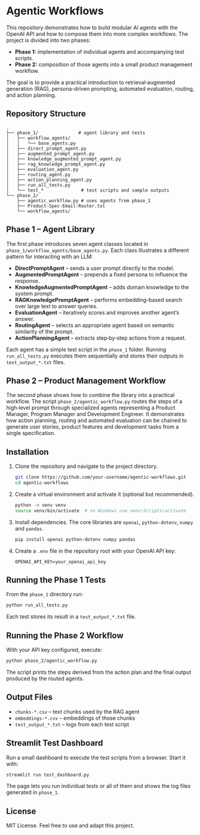 # Agentic Workflows

This repository demonstrates how to build modular AI agents with the OpenAI API and how to compose them into more complex workflows. The project is divided into two phases:

- **Phase&nbsp;1:** implementation of individual agents and accompanying test scripts.
- **Phase&nbsp;2:** composition of those agents into a small product management workflow.

The goal is to provide a practical introduction to retrieval‑augmented generation (RAG), persona-driven prompting, automated evaluation, routing, and action planning.

## Repository Structure

```
.
├── phase_1/               # agent library and tests
│   ├── workflow_agents/
│   │   └── base_agents.py
│   ├── direct_prompt_agent.py
│   ├── augmented_prompt_agent.py
│   ├── knowledge_augmented_prompt_agent.py
│   ├── rag_knowledge_prompt_agent.py
│   ├── evaluation_agent.py
│   ├── routing_agent.py
│   ├── action_planning_agent.py
│   ├── run_all_tests.py
│   └── test_*              # test scripts and sample outputs
└── phase_2/
    ├── agentic_workflow.py # uses agents from phase_1
    ├── Product-Spec-Email-Router.txt
    └── workflow_agents/
```

## Phase 1 – Agent Library

The first phase introduces seven agent classes located in `phase_1/workflow_agents/base_agents.py`. Each class illustrates a different pattern for interacting with an LLM:

- **DirectPromptAgent** – sends a user prompt directly to the model.
- **AugmentedPromptAgent** – prepends a fixed persona to influence the response.
- **KnowledgeAugmentedPromptAgent** – adds domain knowledge to the system prompt.
- **RAGKnowledgePromptAgent** – performs embedding-based search over large text to answer queries.
- **EvaluationAgent** – iteratively scores and improves another agent’s answer.
- **RoutingAgent** – selects an appropriate agent based on semantic similarity of the prompt.
- **ActionPlanningAgent** – extracts step‑by‑step actions from a request.

Each agent has a simple test script in the `phase_1` folder. Running `run_all_tests.py` executes them sequentially and stores their outputs in `test_output_*.txt` files.

## Phase 2 – Product Management Workflow

The second phase shows how to combine the library into a practical workflow. The script `phase_2/agentic_workflow.py` routes the steps of a high‑level prompt through specialized agents representing a Product Manager, Program Manager and Development Engineer. It demonstrates how action planning, routing and automated evaluation can be chained to generate user stories, product features and development tasks from a single specification.

## Installation

1. Clone the repository and navigate to the project directory.
   ```bash
   git clone https://github.com/your-username/agentic-workflows.git
   cd agentic-workflows
   ```
2. Create a virtual environment and activate it (optional but recommended).
   ```bash
   python -m venv venv
   source venv/bin/activate  # on Windows use venv\Scripts\activate
   ```
3. Install dependencies. The core libraries are `openai`, `python-dotenv`, `numpy` and `pandas`.
   ```bash
   pip install openai python-dotenv numpy pandas
   ```
4. Create a `.env` file in the repository root with your OpenAI API key:
   ```
   OPENAI_API_KEY=your_openai_api_key
   ```

## Running the Phase 1 Tests

From the `phase_1` directory run:
```bash
python run_all_tests.py
```
Each test stores its result in a `test_output_*.txt` file.

## Running the Phase 2 Workflow

With your API key configured, execute:
```bash
python phase_2/agentic_workflow.py
```
The script prints the steps derived from the action plan and the final output produced by the routed agents.

## Output Files

- `chunks-*.csv` – text chunks used by the RAG agent
- `embeddings-*.csv` – embeddings of those chunks
- `test_output_*.txt` – logs from each test script

## Streamlit Test Dashboard

Run a small dashboard to execute the test scripts from a browser. Start it with:

```bash
streamlit run test_dashboard.py
```

The page lets you run individual tests or all of them and shows the log files
generated in `phase_1`.

## License

MIT License. Feel free to use and adapt this project.
